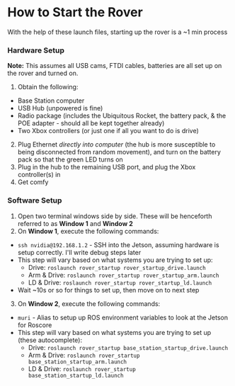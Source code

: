 # How to Start the Rover

With the help of these launch files, starting up the rover is a ~1 min process

### Hardware Setup
**Note:** This assumes all USB cams, FTDI cables, batteries are all set up on the rover and turned on.
1. Obtain the following:
 - Base Station computer
 - USB Hub (unpowered is fine)
 - Radio package (includes the Ubiquitous Rocket, the battery pack, & the POE adapter - should all be kept together already)
 - Two Xbox controllers (or just one if all you want to do is drive)
2. Plug Ethernet _directly into computer_ (the hub is more susceptible to being disconnected from random movement), and turn on the battery pack so that the green LED turns on
3. Plug in the hub to the remaining USB port, and plug the Xbox controller(s) in
4. Get comfy

### Software Setup
1. Open two terminal windows side by side. These will be henceforth referred to as **Window 1** and **Window 2**
2. On **Window 1**, execute the following commands:
  - `ssh nvidia@192.168.1.2` - SSH into the Jetson, assuming hardware is setup correctly. I'll write debug steps later
  - This step will vary based on what systems you are trying to set up:
    - Drive: `roslaunch rover_startup rover_startup_drive.launch`
    - Arm & Drive: `roslaunch rover_startup rover_startup_arm.launch`
    - LD & Drive: `roslaunch rover_startup rover_startup_ld.launch`
  - Wait ~10s or so for things to set up, then move on to next step
3. On **Window 2**, execute the following commands:
  - `muri` - Alias to setup up ROS environment variables to look at the Jetson for Roscore
  - This step will vary based on what systems you are trying to set up (these autocomplete):
    - Drive: `roslaunch rover_startup base_station_startup_drive.launch`
    - Arm & Drive: `roslaunch rover_startup base_station_startup_arm.launch`
    - LD & Drive: `roslaunch rover_startup base_station_startup_ld.launch`
